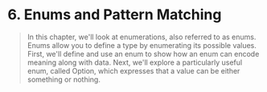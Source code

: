 # 6. Enums and Pattern Matching

> In this chapter, we'll look at enumerations, also referred to as enums. Enums allow you to define a type by enumerating its possible values. First, we'll define and use an enum to show how an enum can encode meaning along with data. Next, we'll explore a particularly useful enum, called Option, which expresses that a value can be either something or nothing.

